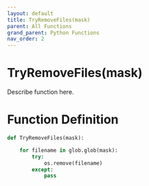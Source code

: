```yaml
---
layout: default
title: TryRemoveFiles(mask)
parent: All Functions
grand_parent: Python Functions
nav_order: 2
---
```


# TryRemoveFiles(mask)

Describe function here.

# Function Definition

```python
def TryRemoveFiles(mask):

	for filename in glob.glob(mask):
		try:
			os.remove(filename)
		except:
			pass
```